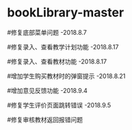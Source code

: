 # bookLibrary-master

#修复底部菜单问题 -2018.8.7

#修复录入、查看教学计划功能 -2018.8.17

#修复录入、查看教材功能 -2018.8.17

#增加学生购买教材时的弹窗提示 -2018.8.21

#增加意见反馈功能 -2018.9.4

#修复学生评价页面跳转错误 -2018.9.5

#修复审核教材返回报错问题